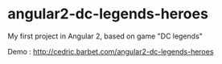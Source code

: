 # angular2-dc-legends-heroes
My first project in Angular 2, based on game "DC legends"

Demo : http://cedric.barbet.com/angular2-dc-legends-heroes
